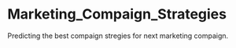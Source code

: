 # Marketing_Compaign_Strategies
Predicting the best compaign stregies for next marketing compaign. 
